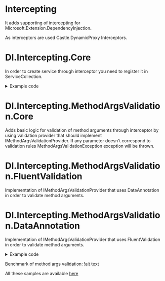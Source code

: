 # Intercepting
It adds supporting of intercepting for Microsoft.Extension.DependencyInjection.

As interceptors are used Castle.DynamicProxy Interceptors.

# DI.Intercepting.Core
In order to create service through interceptor you need to register it in ServiceCollection.

<details><summary>Example code</summary>
<p>

Your service:
```c#
using Simple_Project.Models;

namespace Simple_Project.Services
{
    public class SomeServiceForSomeModel1 : ISomeServiceForSomeModel1
    {
        public bool AddSomeModel1(SomeModel1 someModel1)
        {
            Console.WriteLine($"SomeModel1 {JsonConvert.SerializeObject(someModel1)} was added");
            return true;
        }
    }
}
```
Your interceptor:
```c#
using System;
using DI.Intercepting.Core.Abstract;

namespace Simple_Project
{
    public class SomeProxyProvider : IInterceptingProvider
    {
        public void Intercept(IInvocationContext context, InvocationDelegate next)
        {
            WriteMessage($"Method {context.ServiceMethodInfo.Name} has started execution.");
            next();
            WriteMessage($"Method {context.ServiceMethodInfo.Name} has finished execution and returned { context.ExecuteTargetMethod() }.");
        }

        private void WriteMessage(string message)
        {
            Console.ForegroundColor = ConsoleColor.Green;
            Console.WriteLine(message);
            Console.ResetColor();
        }
    }
}

```
Program:
```c#
using System;
using Microsoft.Extensions.DependencyInjection;
using Simple_Project.Abstracts;
using Simple_Project.Services;
using Microsoft.Extensions.DependencyInjection.Intercepting;
using Simple_Project.Models;
using DI.Intercepting.Core.Extensions;

namespace Simple_Project
{
    class Program
    {
        private static IServiceProvider serviceProvider;

        static void Main(string[] args)
        {
            ConfigureServices();
            ISomeServiceForSomeModel1 someServiceForSomeModel1 = serviceProvider.GetService<ISomeServiceForSomeModel1>();
            someServiceForSomeModel1.AddSomeModel1(new SomeModel1());

            Console.ReadLine();
            /* Output:
                This info from middleware!
                Method AddSomeModel1 has started execution.
                SomeModel1 {"Name":null,"Count":0} was added
                Method AddSomeModel1 has finished execution and returned True.
                This info from middleware!
            */
        }

        static void ConfigureServices()
        {
            IServiceCollection serviceCollection = new ServiceCollection();

            serviceCollection.AddThroughInterceptorsPipeline(sc =>
            {
                sc
                .AddInvocationMiddleware((ctx, next) =>
                {
                    Console.WriteLine("This info from middleware before method execution!");
                    next();
                    Console.WriteLine("This info from middleware after method execution!");

                }) // Register middleware
                .AddSingleton(new SomeProxyProvider()); // Register interceptor as singleton
            })
            .AddSingleton<ISomeServiceForSomeModel1, SomeServiceForSomeModel1>(); // Register service that you need to call through interceptor

            serviceProvider = serviceCollection.BuildServiceProvider();
        }
    }
}

```
</p>
</details>

# DI.Intercepting.MethodArgsValidation.Core
Adds basic logic for validation of method arguments through interceptor by using validation provider that should implement IMethodArgsValidationProvider. If any parameter doesn't correspond to validation rules MethodArgsValidationException exception will be thrown.

# DI.Intercepting.MethodArgsValidation.FluentValidation
Implementation of IMethodArgsValidationProvider that uses DataAnnotation in order to validate method arguments.

# DI.Intercepting.MethodArgsValidation.DataAnnotation
Implementation of IMethodArgsValidationProvider that uses FluentValidation in order to validate method arguments.

<details><summary>Example code</summary>
<p>
Service:
```c#
using System;
using MethodArgsValidationSample.Abstracts;
using MethodArgsValidationSample.Models;
using Newtonsoft.Json;

namespace MethodArgsValidationSample.Services
{
    public class DataAnnotationSampleService : IDataAnnotationSampleService
    {
        public void Add(DataAnnotationSampleModel model)
        {
            Console.WriteLine($"SomeModel1 {JsonConvert.SerializeObject(model)} was added");
        }

        public DataAnnotationSampleModel Remove(DataAnnotationSampleModel model)
        {
            Console.WriteLine($"SomeModel1 {JsonConvert.SerializeObject(model)} was removed");
            return model;
        }
    }
}
```
Model:
```c#
using System.ComponentModel.DataAnnotations;

namespace MethodArgsValidationSample.Models
{
    public class DataAnnotationSampleModel
    {
        [Required]
        public string Name { get; set; }

        public string Surname { get; set; }

        [Required]
        public string Address { get; set; }

        [Range(10, 20)]
        public int Age { get; set; }
    }
}
```
Program:
```c#
using System;
using Microsoft.Extensions.DependencyInjection;
using Microsoft.Extensions.DependencyInjection.Intercepting;
using MethodArgsValidationSample.Abstracts;
using MethodArgsValidationSample.Services;
using MethodArgsValidationSample.Models;
using Microsoft.Extensions.DependencyInjection.Intercepting.MethodArgsValidation.DataAnnotation;
using DI.Intercepting.MethodArgsValidation.Core;
using Microsoft.Extensions.DependencyInjection.Intercepting.Logging;
using DI.Intercepting.Logging.Core.Abstract;

namespace MethodArgsValidationSample
{
    class Program
    {
        private static IServiceProvider serviceProvider;

        static void Main(string[] args)
        {
            ConfigureServices();
            IDataAnnotationSampleService someServiceForSomeModel1 = serviceProvider.GetService<IDataAnnotationSampleService>();

            try
            {
                someServiceForSomeModel1.Add(new DataAnnotationSampleModel());
            }
            catch (MethodArgsValidationException e)
            {
                /* Error:
                INFO FROM LOGGER: Invocation of "Add" method of "IDataAnnotationSampleService" service has started with following parameters:

                    model: {"Name":null,"Surname":null,"Address":null,"Age":0}

                INFO FROM LOGGER: An error has occured in "Add" method of service "IDataAnnotationSampleService" upon an attempt to validate arguments.

                    Arguments that was not passed validation:

                        model (DataAnnotationSampleModel) - Validation failed :
                            Name:
                                The Name field is required.
                            Address:
                                The Address field is required.
                            Age:
                                The field Age must be between 10 and 20.
                */
            }
            Console.ReadLine();
            
                someServiceForSomeModel1.Add(new DataAnnotationSampleModel { Name = "1234567890", Address = "SomeAdress", Age = 15 });
            
                /* Success:
                INFO FROM LOGGER: Invocation of "Add" method of "IDataAnnotationSampleService" service has started with following parameters:

                    model: {"Name":"1234567890","Surname":null,"Address":"SomeAdress","Age":15}

                    SomeModel1 {"Name":"1234567890","Surname":null,"Address":"SomeAdress","Age":15} was added
                INFO FROM LOGGER: Invocation of "Add" method of "IDataAnnotationSampleService" service has finished invocation and returned null
                */

            Console.ReadLine();
        }

        static void ConfigureServices()
        {
            IServiceCollection serviceCollection = new ServiceCollection();

            serviceCollection.AddSingleton<IMethodInvocationLogger, Logger>();
            serviceCollection.AddThroughInterceptorsPipeline(sc =>
            {
                sc
                .AddInterceptionLogger()
                .AddDataAnnotationMethodArgsValidationProvider(); // Register DataAnnotationMethodArgsValidationProvider in pipeline that will be validate method arguments
            })
            .AddSingleton<IDataAnnotationSampleService, DataAnnotationSampleService>(); // Register service that you need to call through interceptor

            serviceProvider = serviceCollection.BuildServiceProvider();
        }
    }
}
```
</p>
</details>

Benchmark of method args validation:
[!alt text](https://github.com/skynetigor/Intercepting/blob/master/benchmarks/Results/MethodArgsValidationBenchmarkResult.jpg)


All these samples are available [here](https://github.com/skynetigor/Intercepting/tree/master/samples)
